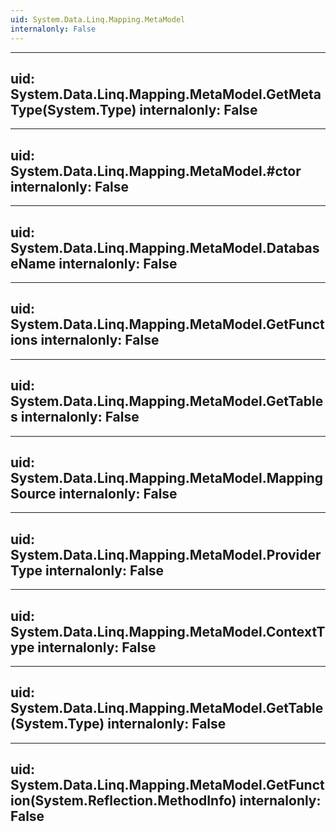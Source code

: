 ```yaml
---
uid: System.Data.Linq.Mapping.MetaModel
internalonly: False
---
```


---
uid: System.Data.Linq.Mapping.MetaModel.GetMetaType(System.Type)
internalonly: False
---

---
uid: System.Data.Linq.Mapping.MetaModel.#ctor
internalonly: False
---

---
uid: System.Data.Linq.Mapping.MetaModel.DatabaseName
internalonly: False
---

---
uid: System.Data.Linq.Mapping.MetaModel.GetFunctions
internalonly: False
---

---
uid: System.Data.Linq.Mapping.MetaModel.GetTables
internalonly: False
---

---
uid: System.Data.Linq.Mapping.MetaModel.MappingSource
internalonly: False
---

---
uid: System.Data.Linq.Mapping.MetaModel.ProviderType
internalonly: False
---

---
uid: System.Data.Linq.Mapping.MetaModel.ContextType
internalonly: False
---

---
uid: System.Data.Linq.Mapping.MetaModel.GetTable(System.Type)
internalonly: False
---

---
uid: System.Data.Linq.Mapping.MetaModel.GetFunction(System.Reflection.MethodInfo)
internalonly: False
---
